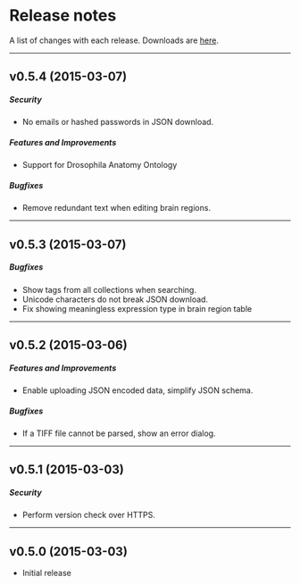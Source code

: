 # Release notes

A list of changes with each release. Downloads are
[here](https://github.com/strawlab/neuron-catalog/releases).

---

## v0.5.4 (2015-03-07)

##### Security

- No emails or hashed passwords in JSON download.

##### Features and Improvements

- Support for Drosophila Anatomy Ontology

##### Bugfixes

- Remove redundant text when editing brain regions.
 
---

## v0.5.3 (2015-03-07)

##### Bugfixes

- Show tags from all collections when searching.
- Unicode characters do not break JSON download.
- Fix showing meaningless expression type in brain region table

---

## v0.5.2 (2015-03-06)

##### Features and Improvements

- Enable uploading JSON encoded data, simplify JSON schema.

##### Bugfixes

- If a TIFF file cannot be parsed, show an error dialog.

---

## v0.5.1 (2015-03-03)

##### Security

- Perform version check over HTTPS.

---

## v0.5.0 (2015-03-03)

- Initial release
